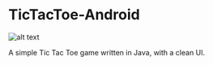 # TicTacToe-Android

![alt text](https://www.codefactor.io/Content/badges/AMinus.svg)

A simple Tic Tac Toe game written in Java, with a clean UI.
